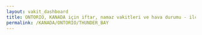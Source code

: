 ```yaml
---
layout: vakit_dashboard
title: ONTORIO, KANADA için iftar, namaz vakitleri ve hava durumu - ilçe/eyalet seç
permalink: /KANADA/ONTORIO/THUNDER_BAY
---
```


<script type="text/javascript">
  var GLOBAL_COUNTRY = 'KANADA';
  var GLOBAL_CITY = 'ONTORIO';
  var GLOBAL_STATE = 'THUNDER_BAY';
  var lat = 72;
  var lon = 21;
</script>
